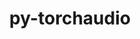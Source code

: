 ---
title: "py-torchaudio"
layout: cache
categories: [package, v0.19]
meta: {"versions": ["0.13.0"], "compilers": ["gcc@=7.3.1"], "oss": ["amzn2"], "platforms": ["linux"], "targets": ["x86_64_v3"], "stacks": ["ml-cpu", "ml-cuda"], "num_specs": 2, "num_specs_by_stack": {"ml-cpu": 1, "ml-cuda": 1}}
spec_details: [{"hash": "qogna5hknb7yzdjlrgj7b7h27er4edy2", "compiler": "gcc@=7.3.1", "versions": ["0.13.0"], "os": "amzn2", "platform": "linux", "target": "x86_64_v3", "variants": ["build_system=python_pip"], "stacks": ["ml-cpu"], "size": "-", "tarball": "https://binaries.spack.io/releases/v0.19/build_cache/linux-amzn2-x86_64_v3/gcc-7.3.1/py-torchaudio-0.13.0/linux-amzn2-x86_64_v3-gcc-7.3.1-py-torchaudio-0.13.0-qogna5hknb7yzdjlrgj7b7h27er4edy2.spack"}, {"hash": "pfg4zhz33wkevnad77f4w5sedm3npr5s", "compiler": "gcc@=7.3.1", "versions": ["0.13.0"], "os": "amzn2", "platform": "linux", "target": "x86_64_v3", "variants": ["build_system=python_pip"], "stacks": ["ml-cuda"], "size": "-", "tarball": "https://binaries.spack.io/releases/v0.19/build_cache/linux-amzn2-x86_64_v3/gcc-7.3.1/py-torchaudio-0.13.0/linux-amzn2-x86_64_v3-gcc-7.3.1-py-torchaudio-0.13.0-pfg4zhz33wkevnad77f4w5sedm3npr5s.spack"}]
---